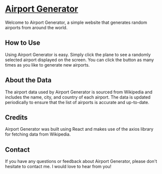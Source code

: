 # [Airport Generator](https://allison-lowe.github.io/random-airport-generator/)

Welcome to Airport Generator, a simple website that generates random airports from around the world.

## How to Use

Using Airport Generator is easy. Simply click the plane to see a randomly selected airport displayed on the screen. You can click the button as many times as you like to generate new airports.

## About the Data

The airport data used by Airport Generator is sourced from Wikipedia and includes the name, city, and country of each airport. The data is updated periodically to ensure that the list of airports is accurate and up-to-date.

## Credits

Airport Generator was built using React and makes use of the axios library for fetching data from Wikipedia.

## Contact

If you have any questions or feedback about Airport Generator, please don't hesitate to contact me. I would love to hear from you!
